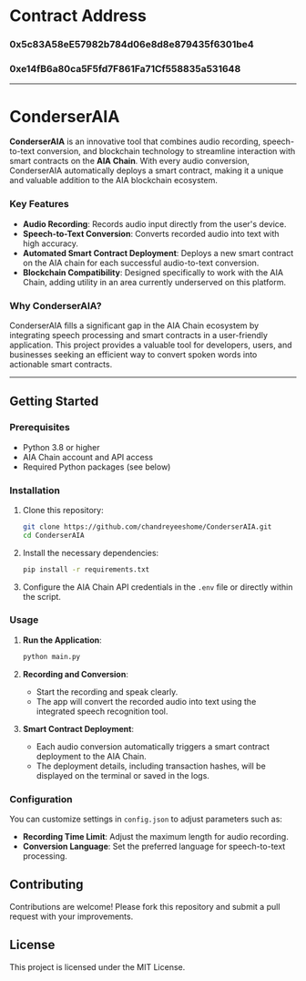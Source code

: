 # Contract Address
### 0x5c83A58eE57982b784d06e8d8e879435f6301be4
### 0xe14fB6a80ca5F5fd7F861Fa71Cf558835a531648

---

# ConderserAIA

**ConderserAIA** is an innovative tool that combines audio recording, speech-to-text conversion, and blockchain technology to streamline interaction with smart contracts on the **AIA Chain**. With every audio conversion, ConderserAIA automatically deploys a smart contract, making it a unique and valuable addition to the AIA blockchain ecosystem.

### Key Features

- **Audio Recording**: Records audio input directly from the user's device.
- **Speech-to-Text Conversion**: Converts recorded audio into text with high accuracy.
- **Automated Smart Contract Deployment**: Deploys a new smart contract on the AIA chain for each successful audio-to-text conversion.
- **Blockchain Compatibility**: Designed specifically to work with the AIA Chain, adding utility in an area currently underserved on this platform.

### Why ConderserAIA?

ConderserAIA fills a significant gap in the AIA Chain ecosystem by integrating speech processing and smart contracts in a user-friendly application. This project provides a valuable tool for developers, users, and businesses seeking an efficient way to convert spoken words into actionable smart contracts.

---

## Getting Started

### Prerequisites

- Python 3.8 or higher
- AIA Chain account and API access
- Required Python packages (see below)

### Installation

1. Clone this repository:

    ```bash
    git clone https://github.com/chandreyeeshome/ConderserAIA.git
    cd ConderserAIA
    ```

2. Install the necessary dependencies:

    ```bash
    pip install -r requirements.txt
    ```

3. Configure the AIA Chain API credentials in the `.env` file or directly within the script.

### Usage

1. **Run the Application**:

    ```bash
    python main.py
    ```

2. **Recording and Conversion**:
    - Start the recording and speak clearly.
    - The app will convert the recorded audio into text using the integrated speech recognition tool.
  
3. **Smart Contract Deployment**:
    - Each audio conversion automatically triggers a smart contract deployment to the AIA Chain.
    - The deployment details, including transaction hashes, will be displayed on the terminal or saved in the logs.

### Configuration

You can customize settings in `config.json` to adjust parameters such as:

- **Recording Time Limit**: Adjust the maximum length for audio recording.
- **Conversion Language**: Set the preferred language for speech-to-text processing.

## Contributing

Contributions are welcome! Please fork this repository and submit a pull request with your improvements.

## License

This project is licensed under the MIT License.



